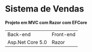 <h1>Sistema de Vendas</h1>
<h4>Projeto em MVC com Razor com EFCore</h4>
<table>
  <tr>
    <td>Back-end</td>
    <td>Front-end</td>
  </tr>
  <tr>
    <td>Asp.Net Core 5.0</td>
    <td>Razor</td>
  </tr>
</table>
